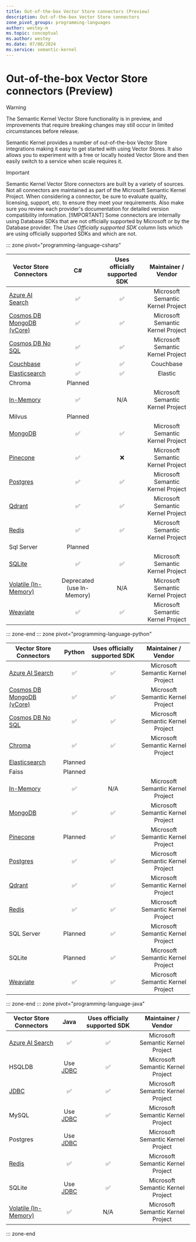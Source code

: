 ```yaml
---
title: Out-of-the-box Vector Store connectors (Preview)
description: Out-of-the-box Vector Store connectors
zone_pivot_groups: programming-languages
author: westey-m
ms.topic: conceptual
ms.author: westey
ms.date: 07/08/2024
ms.service: semantic-kernel
---
```

# Out-of-the-box Vector Store connectors (Preview)

> [!WARNING]
> The Semantic Kernel Vector Store functionality is in preview, and improvements that require breaking changes may still occur in limited circumstances before release.

Semantic Kernel provides a number of out-of-the-box Vector Store integrations making it easy to get started with using Vector Stores. It also allows you to experiment with a free or locally hosted Vector Store and then easily switch to a service when scale requires it.

> [!IMPORTANT]
> Semantic Kernel Vector Store connectors are built by a variety of sources. Not all connectors are maintained as part of the Microsoft Semantic Kernel Project. When considering a connector, be sure to evaluate quality, licensing, support, etc. to ensure they meet your requirements. Also make sure you review each provider's documentation for detailed version compatibility information.
> [!IMPORTANT]
> Some connectors are internally using Database SDKs that are not officially supported by Microsoft or by the Database provider. The *Uses Officially supported SDK* column lists which are using officially supported SDKs and which are not.

::: zone pivot="programming-language-csharp"

| Vector Store Connectors                                            |             C#             | Uses officially supported SDK |        Maintainer / Vendor        |
| ------------------------------------------------------------------ | :------------------------: | :---------------------------: | :-------------------------------: |
| [Azure AI Search](./azure-ai-search-connector.md)                  |             ✅              |               ✅               | Microsoft Semantic Kernel Project |
| [Cosmos DB MongoDB (vCore)](./azure-cosmosdb-mongodb-connector.md) |             ✅              |               ✅               | Microsoft Semantic Kernel Project |
| [Cosmos DB No SQL](./azure-cosmosdb-nosql-connector.md)            |             ✅              |               ✅               | Microsoft Semantic Kernel Project |
| [Couchbase](./couchbase-connector.md)                              |             ✅              |               ✅               |             Couchbase             |
| [Elasticsearch](./elasticsearch-connector.md)                      |             ✅              |               ✅               |              Elastic              |
| Chroma                                                             |          Planned           |                               |                                   |
| [In-Memory](./inmemory-connector.md)                               |             ✅              |              N/A              | Microsoft Semantic Kernel Project |
| Milvus                                                             |          Planned           |                               |                                   |
| [MongoDB](./mongodb-connector.md)                                  |             ✅              |               ✅               | Microsoft Semantic Kernel Project |
| [Pinecone](./pinecone-connector.md)                                |             ✅              |               ❌               | Microsoft Semantic Kernel Project |
| [Postgres](./postgres-connector.md)                                |             ✅              |               ✅               | Microsoft Semantic Kernel Project |
| [Qdrant](./qdrant-connector.md)                                    |             ✅              |               ✅               | Microsoft Semantic Kernel Project |
| [Redis](./redis-connector.md)                                      |             ✅              |               ✅               | Microsoft Semantic Kernel Project |
| Sql Server                                                         |          Planned           |                               |                                   |
| [SQLite](./sqlite-connector.md)                                    |             ✅              |               ✅               | Microsoft Semantic Kernel Project |
| [Volatile (In-Memory)](./volatile-connector.md)                    | Deprecated (use In-Memory) |              N/A              | Microsoft Semantic Kernel Project |
| [Weaviate](./weaviate-connector.md)                                |             ✅              |               ✅               | Microsoft Semantic Kernel Project |

::: zone-end
::: zone pivot="programming-language-python"

| Vector Store Connectors                                            | Python  | Uses officially supported SDK |        Maintainer / Vendor        |
| ------------------------------------------------------------------ | :-----: | :---------------------------: | :-------------------------------: |
| [Azure AI Search](./azure-ai-search-connector.md)                  |    ✅    |               ✅               | Microsoft Semantic Kernel Project |
| [Cosmos DB MongoDB (vCore)](./azure-cosmosdb-mongodb-connector.md) |    ✅    |               ✅               | Microsoft Semantic Kernel Project |
| [Cosmos DB No SQL](./azure-cosmosdb-nosql-connector.md)            |    ✅    |               ✅               | Microsoft Semantic Kernel Project |
| [Chroma](./chroma-connector.md)                                    |    ✅    |               ✅               | Microsoft Semantic Kernel Project |
| [Elasticsearch](./elasticsearch-connector.md)                      | Planned |                               |                                   |
| Faiss                                                              | Planned |                               |                                   |
| [In-Memory](./inmemory-connector.md)                               |    ✅    |              N/A              | Microsoft Semantic Kernel Project |
| [MongoDB](./mongodb-connector.md)                                  |    ✅    |               ✅               | Microsoft Semantic Kernel Project |
| [Pinecone](./pinecone-connector.md)                                | Planned |               ✅               | Microsoft Semantic Kernel Project |
| [Postgres](./postgres-connector.md)                                |    ✅    |               ✅               | Microsoft Semantic Kernel Project |
| [Qdrant](./qdrant-connector.md)                                    |    ✅    |               ✅               | Microsoft Semantic Kernel Project |
| [Redis](./redis-connector.md)                                      |    ✅    |               ✅               | Microsoft Semantic Kernel Project |
| SQL Server                                                         | Planned |               ✅               | Microsoft Semantic Kernel Project |
| SQLite                                                             | Planned |               ✅               | Microsoft Semantic Kernel Project |
| [Weaviate](./weaviate-connector.md)                                |    ✅    |               ✅               | Microsoft Semantic Kernel Project |

::: zone-end
::: zone pivot="programming-language-java"

| Vector Store Connectors                           |              Java               | Uses officially supported SDK |        Maintainer / Vendor        |
| ------------------------------------------------- | :-----------------------------: | :---------------------------: | :-------------------------------: |
| [Azure AI Search](./azure-ai-search-connector.md) |                ✅                |               ✅               | Microsoft Semantic Kernel Project |
| HSQLDB                                            | Use [JDBC](./jdbc-connector.md) |               ✅               | Microsoft Semantic Kernel Project |
| [JDBC](./jdbc-connector.md)                       |                ✅                |               ✅               | Microsoft Semantic Kernel Project |
| MySQL                                             | Use [JDBC](./jdbc-connector.md) |               ✅               | Microsoft Semantic Kernel Project |
| Postgres                                          | Use [JDBC](./jdbc-connector.md) |                               | Microsoft Semantic Kernel Project |
| [Redis](./redis-connector.md)                     |                ✅                |               ✅               | Microsoft Semantic Kernel Project |
| SQLite                                            | Use [JDBC](./jdbc-connector.md) |               ✅               | Microsoft Semantic Kernel Project |
| [Volatile (In-Memory)](./volatile-connector.md)   |                ✅                |              N/A              | Microsoft Semantic Kernel Project |

::: zone-end
